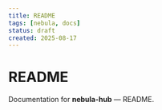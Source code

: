```yaml
---
title: README
tags: [nebula, docs]
status: draft
created: 2025-08-17
---
```


# README

Documentation for **nebula-hub** — README.
